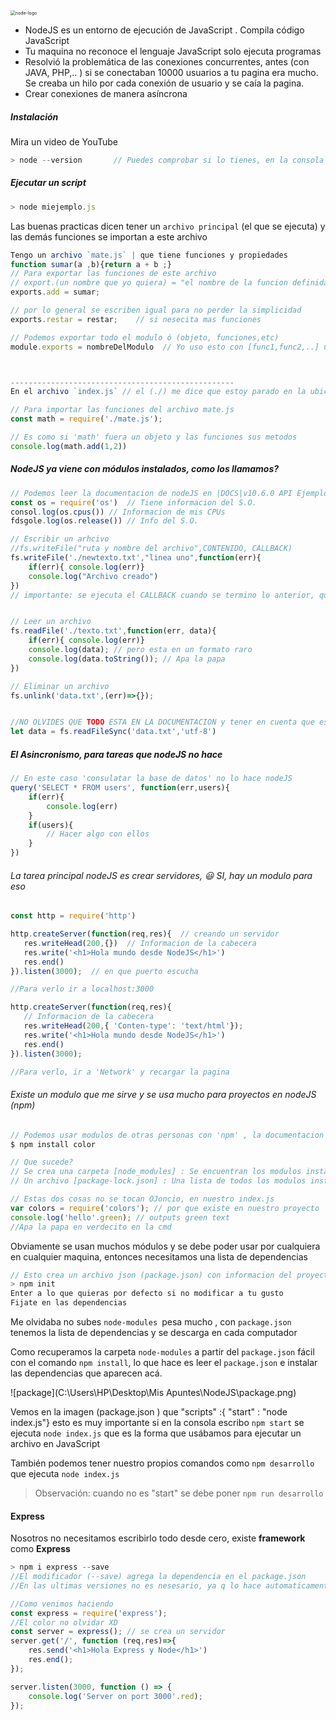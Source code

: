 <img src="C:\Users\HP\Desktop\Mis Apuntes\NodeJS\node-logo.png" alt="node-logo" style="zoom:50%;" />



- NodeJS es un entorno de ejecución de JavaScript . Compila código JavaScript
- Tu maquina no reconoce el lenguaje JavaScript solo ejecuta programas
- Resolvió la problemática de las conexiones concurrentes, antes (con JAVA, PHP,.. ) si se conectaban 10000 usuarios a tu pagina era mucho. Se creaba un hilo por cada conexión de usuario y se caía la pagina.
- Crear conexiones de manera asíncrona



##### Instalación 

Mira un video de YouTube

````javascript
> node --version       // Puedes comprobar si lo tienes, en la consola
````



##### Ejecutar un script 

````javascript
> node miejemplo.js
````



Las buenas practicas dicen tener un `archivo principal`  (el que se ejecuta) y las demás funciones se importan a este archivo

````javascript
Tengo un archivo `mate.js` | que tiene funciones y propiedades
function sumar(a ,b){return a + b ;}
// Para exportar las funciones de este archivo
// export.(un nombre que yo quiera) = "el nombre de la funcion definida"
exports.add = sumar;

// por lo general se escriben igual para no perder la simplicidad
exports.restar = restar;    // si nesecita mas funciones

// Podemos exportar todo el modulo ó (objeto, funciones,etc)
module.exports = nombreDelModulo  // Yo uso esto con [func1,func2,..] una linea.



--------------------------------------------------    
En el archivo `index.js` // el (./) me dice que estoy parado en la ubicacion del archivo index.js

// Para importar las funciones del archivo mate.js
const math = require('./mate.js');

// Es como si 'math' fuera un objeto y las funciones sus metodos
console.log(math.add(1,2))
````



##### NodeJS ya viene con módulos instalados, como los llamamos?

````javascript
// Podemos leer la documentacion de nodeJS en |DOCS|v10.6.0 API Ejemplos
const os = require('os')  // Tiene informacion del S.O.
consol.log(os.cpus()) // Informacion de mis CPUs
fdsgole.log(os.release()) // Info del S.O.
````

````javascript
// Escribir un arhcivo
//fs.writeFile("ruta y nombre del archivo",CONTENIDO, CALLBACK)
fs.writeFile('./newtexto.txt',"linea uno",function(err){
    if(err){ console.log(err)}
    console.log("Archivo creado")
})
// importante: se ejecuta el CALLBACK cuando se termino lo anterior, que como es trabajo del SO lo delega y sigue ejecutando las demas filas.


// Leer un archivo
fs.readFile('./texto.txt',function(err, data){
    if(err){ console.log(err)}
    console.log(data); // pero esta en un formato raro
    console.log(data.toString()); // Apa la papa
})

// Eliminar un archivo
fs.unlink('data.txt',(err)=>{});


//NO OLVIDES QUE TODO ESTA EN LA DOCUMENTACION y tener en cuenta que estos metodos son asincronos si quiero que sean sincronos existen funciones similares para esto por ejemplo
let data = fs.readFileSync('data.txt','utf-8')
````



##### El Asincronismo, para tareas que nodeJS no hace

````javascript
// En este caso 'consulatar la base de datos' no lo hace nodeJS 
query('SELECT * FROM users', function(err,users){
    if(err){
        console.log(err)
    }
    if(users){
        // Hacer algo con ellos
    }
})
````



###### La tarea principal nodeJS es crear servidores, :smiley: SI, hay un modulo para eso

````javascript
const http = require('http')

http.createServer(function(req,res){  // creando un servidor
   res.writeHead(200,{})  // Informacion de la cabecera
   res.write('<h1>Hola mundo desde NodeJS</h1>') 
   res.end()
}).listen(3000);  // en que puerto escucha

//Para verlo ir a localhost:3000
````

````javascript
http.createServer(function(req,res){
   // Informacion de la cabecera
   res.writeHead(200,{ 'Conten-type': 'text/html'});  
   res.write('<h1>Hola mundo desde NodeJS</h1>') 
   res.end()
}).listen(3000);

//Para verlo, ir a 'Network' y recargar la pagina
````



###### Existe un modulo que me sirve y se usa mucho para proyectos en nodeJS (npm)

````javascript
// Podemos usar modulos de otras personas con 'npm' , la documentacion esta en la pagina de npm, ejemplo este es para colorear.
$ npm install color

// Que sucede? 
// Se crea una carpeta [node_modules] : Se encuentran los modulos instalados
// Un archivo [package-lock.json] : Una lista de todos los modulos instalados y y algunas especificaciones de estos. 

// Estas dos cosas no se tocan OJoncio, en nuestro index.js
var colors = require('colors'); // por que existe en nuestro proyecto
console.log('hello'.green); // outputs green text
//Apa la papa en verdecito en la cmd
````



Obviamente se usan muchos módulos y se debe poder usar por cualquiera en cualquier maquina, entonces necesitamos una lista de dependencias

````javascript
// Esto crea un archivo json (package.json) con informacion del proyecto y las dependencias
> npm init
Enter a lo que quieras por defecto si no modificar a tu gusto
Fijate en las dependencias
````

Me olvidaba no subes `node-modules `pesa mucho , con `package.json` tenemos la lista de dependencias y se descarga en cada computador

Como recuperamos la carpeta  `node-modules` a partir del  `package.json` fácil con el comando `npm install`, lo que hace es leer el `package.json` e instalar las dependencias que aparecen acá.

![package](C:\Users\HP\Desktop\Mis Apuntes\NodeJS\package.png)

Vemos en la imagen (package.json ) que   "scripts" :{ "start" : "node index.js"} esto es muy importante si en la consola escribo `npm start` se ejecuta `node index.js`  que es la forma que usábamos para ejecutar un archivo en JavaScript

También podemos tener nuestro propios comandos como `npm desarrollo` que ejecuta `node index.js` 

> Observación: cuando no es "start" se debe poner `npm run desarrollo`



#### Express

Nosotros no necesitamos escribirlo todo desde cero, existe **framework** como **Express**

````javascript
> npm i express --save   
//El modificador (--save) agrega la dependencia en el package.json
//En las ultimas versiones no es nesesario, ya q lo hace automaticamente

//Como venimos haciendo
const express = require('express');
//El color no olvidar XD
const server = express(); // se crea un servidor
server.get('/', function (req,res)=>{
	res.send('<h1>Hola Express y Node</h1>')
	res.end();
});

server.listen(3000, function () => {
    console.log('Server on port 3000'.red);
});
````

